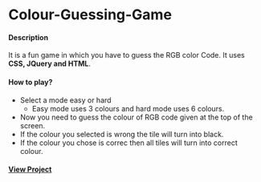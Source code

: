 # Colour-Guessing-Game

#### Description
It is a fun game in which you have to guess the RGB color Code. It uses **CSS, JQuery and HTML**.

#### How to play?
+ Select a mode easy or hard
    + Easy mode uses 3 colours and hard mode uses 6 colours.
+ Now you need to guess the colour of RGB code given at the top of the screen.
+ If the colour you selected is wrong the tile will turn into black.
+ If the colour you chose is correc then all tiles will turn into correct colour.

#### <a href="https://htmlpreview.github.io/?https://github.com/Jashanveer/Colour-Guessing-Game/blob/master/Color%20Game.html" target="_blank"> View Project </a>
